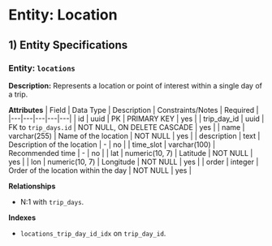 # Entity: Location

## 1) Entity Specifications
### Entity: `locations`
**Description:** Represents a location or point of interest within a single day of a trip.

**Attributes**
| Field | Data Type | Description | Constraints/Notes | Required |
|---|---|---|---|---|
| id | uuid | PK | PRIMARY KEY | yes |
| trip_day_id | uuid | FK to `trip_days.id` | NOT NULL, ON DELETE CASCADE | yes |
| name | varchar(255) | Name of the location | NOT NULL | yes |
| description | text | Description of the location | - | no |
| time_slot | varchar(100) | Recommended time | - | no |
| lat | numeric(10, 7) | Latitude | NOT NULL | yes |
| lon | numeric(10, 7) | Longitude | NOT NULL | yes |
| order | integer | Order of the location within the day | NOT NULL | yes |

**Relationships**
- N:1 with `trip_days`.

**Indexes**
- `locations_trip_day_id_idx` on `trip_day_id`.
